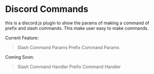 # Discord Commands

this is a discord.js plugin to show the params of making a command of prefix and slash commands. This make user easy to make commands.

Current Feature:
> Slash Command Params
> Prefix Command Params

Coming Soon:
> Slash Command Handler
> Prefix Command Handler